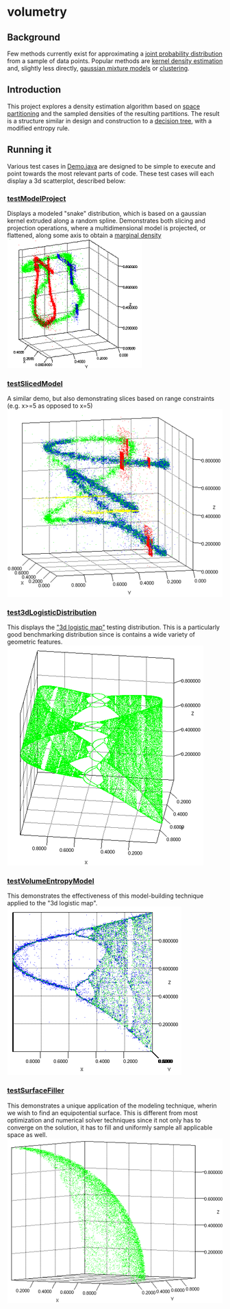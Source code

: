 # volumetry

## Background

Few methods currently exist for approximating a [joint probability distribution](https://en.wikipedia.org/wiki/Joint_probability_distribution) from a sample of data points. Popular methods are [kernel density estimation](https://en.wikipedia.org/wiki/Multivariate_kernel_density_estimation) and, slightly less directly, [gaussian mixture models](https://en.wikipedia.org/wiki/Mixture_model) or [clustering](https://en.wikipedia.org/wiki/Cluster_analysis).

## Introduction

This project explores a density estimation algorithm based on [space partitioning](https://en.wikipedia.org/wiki/Space_partitioning) and the sampled densities of the resulting partitions. The result is a structure similar in design and construction to a [decision tree](https://en.wikipedia.org/wiki/Decision_tree), with a modified entropy rule.

## Running it

Various test cases in [Demo.java](https://github.com/acharneski/volumetry/blob/master/src/test/java/com/simiacryptus/probabilityModel/Demo.java#L35) are designed to be simple to execute and point towards the most relevant parts of code. These test cases will each display a 3d scatterplot, described below:

### [testModelProject](https://github.com/acharneski/volumetry/blob/master/src/test/java/com/simiacryptus/probabilityModel/Demo.java#L45)
Displays a modeled "snake" distribution, which is based on a gaussian kernel extruded along a random spline. Demonstrates both slicing and projection operations, where a multidimensional model is projected, or flattened, along some axis to obtain a [marginal density](https://en.wikipedia.org/wiki/Marginal_distribution)
![Logistic](https://raw.githubusercontent.com/acharneski/volumetry/master/doc/projection.png)

### [testSlicedModel](https://github.com/acharneski/volumetry/blob/master/src/test/java/com/simiacryptus/probabilityModel/Demo.java#L141)
A similar demo, but also demonstrating slices based on range constraints (e.g. x>=5 as opposed to x=5)
![Logistic](https://raw.githubusercontent.com/acharneski/volumetry/master/doc/slices.png)

### [test3dLogisticDistribution](https://github.com/acharneski/volumetry/blob/master/src/test/java/com/simiacryptus/probabilityModel/Demo.java#L130)
This displays the ["3d logistic map"](https://github.com/acharneski/volumetry/blob/master/src/test/java/com/simiacryptus/probabilityModel/distributions/LogisticDistribution.java#L32) testing distribution. This is a particularly good benchmarking distribution since is contains a wide variety of geometric features.
![Logistic](https://raw.githubusercontent.com/acharneski/volumetry/master/doc/logistic.png)

### [testVolumeEntropyModel](https://github.com/acharneski/volumetry/blob/master/src/test/java/com/simiacryptus/probabilityModel/Demo.java#L189)
This demonstrates the effectiveness of this model-building technique applied to the "3d logistic map".
![Logistic](https://raw.githubusercontent.com/acharneski/volumetry/master/doc/logistic_model.png)

### [testSurfaceFiller](https://github.com/acharneski/volumetry/blob/master/src/test/java/com/simiacryptus/probabilityModel/Demo.java#L91)
This demonstrates a unique application of the modeling technique, wherin we wish to find an equipotential surface. This is different from most optimization and numerical solver techniques since it not only has to converge on the solution, it has to fill and uniformly sample all applicable space as well.
![Logistic](https://raw.githubusercontent.com/acharneski/volumetry/master/doc/surface.png)
